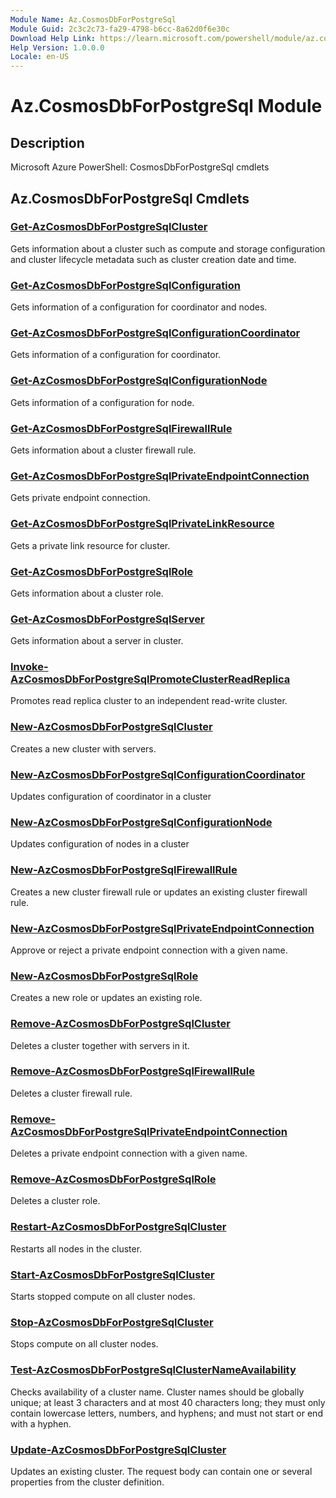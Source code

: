 ```yaml
---
Module Name: Az.CosmosDbForPostgreSql
Module Guid: 2c3c2c73-fa29-4798-b6cc-8a62d0f6e30c
Download Help Link: https://learn.microsoft.com/powershell/module/az.cosmosdbforpostgresql
Help Version: 1.0.0.0
Locale: en-US
---
```


# Az.CosmosDbForPostgreSql Module
## Description
Microsoft Azure PowerShell: CosmosDbForPostgreSql cmdlets

## Az.CosmosDbForPostgreSql Cmdlets
### [Get-AzCosmosDbForPostgreSqlCluster](Get-AzCosmosDbForPostgreSqlCluster.md)
Gets information about a cluster such as compute and storage configuration and cluster lifecycle metadata such as cluster creation date and time.

### [Get-AzCosmosDbForPostgreSqlConfiguration](Get-AzCosmosDbForPostgreSqlConfiguration.md)
Gets information of a configuration for coordinator and nodes.

### [Get-AzCosmosDbForPostgreSqlConfigurationCoordinator](Get-AzCosmosDbForPostgreSqlConfigurationCoordinator.md)
Gets information of a configuration for coordinator.

### [Get-AzCosmosDbForPostgreSqlConfigurationNode](Get-AzCosmosDbForPostgreSqlConfigurationNode.md)
Gets information of a configuration for node.

### [Get-AzCosmosDbForPostgreSqlFirewallRule](Get-AzCosmosDbForPostgreSqlFirewallRule.md)
Gets information about a cluster firewall rule.

### [Get-AzCosmosDbForPostgreSqlPrivateEndpointConnection](Get-AzCosmosDbForPostgreSqlPrivateEndpointConnection.md)
Gets private endpoint connection.

### [Get-AzCosmosDbForPostgreSqlPrivateLinkResource](Get-AzCosmosDbForPostgreSqlPrivateLinkResource.md)
Gets a private link resource for cluster.

### [Get-AzCosmosDbForPostgreSqlRole](Get-AzCosmosDbForPostgreSqlRole.md)
Gets information about a cluster role.

### [Get-AzCosmosDbForPostgreSqlServer](Get-AzCosmosDbForPostgreSqlServer.md)
Gets information about a server in cluster.

### [Invoke-AzCosmosDbForPostgreSqlPromoteClusterReadReplica](Invoke-AzCosmosDbForPostgreSqlPromoteClusterReadReplica.md)
Promotes read replica cluster to an independent read-write cluster.

### [New-AzCosmosDbForPostgreSqlCluster](New-AzCosmosDbForPostgreSqlCluster.md)
Creates a new cluster with servers.

### [New-AzCosmosDbForPostgreSqlConfigurationCoordinator](New-AzCosmosDbForPostgreSqlConfigurationCoordinator.md)
Updates configuration of coordinator in a cluster

### [New-AzCosmosDbForPostgreSqlConfigurationNode](New-AzCosmosDbForPostgreSqlConfigurationNode.md)
Updates configuration of nodes in a cluster

### [New-AzCosmosDbForPostgreSqlFirewallRule](New-AzCosmosDbForPostgreSqlFirewallRule.md)
Creates a new cluster firewall rule or updates an existing cluster firewall rule.

### [New-AzCosmosDbForPostgreSqlPrivateEndpointConnection](New-AzCosmosDbForPostgreSqlPrivateEndpointConnection.md)
Approve or reject a private endpoint connection with a given name.

### [New-AzCosmosDbForPostgreSqlRole](New-AzCosmosDbForPostgreSqlRole.md)
Creates a new role or updates an existing role.

### [Remove-AzCosmosDbForPostgreSqlCluster](Remove-AzCosmosDbForPostgreSqlCluster.md)
Deletes a cluster together with servers in it.

### [Remove-AzCosmosDbForPostgreSqlFirewallRule](Remove-AzCosmosDbForPostgreSqlFirewallRule.md)
Deletes a cluster firewall rule.

### [Remove-AzCosmosDbForPostgreSqlPrivateEndpointConnection](Remove-AzCosmosDbForPostgreSqlPrivateEndpointConnection.md)
Deletes a private endpoint connection with a given name.

### [Remove-AzCosmosDbForPostgreSqlRole](Remove-AzCosmosDbForPostgreSqlRole.md)
Deletes a cluster role.

### [Restart-AzCosmosDbForPostgreSqlCluster](Restart-AzCosmosDbForPostgreSqlCluster.md)
Restarts all nodes in the cluster.

### [Start-AzCosmosDbForPostgreSqlCluster](Start-AzCosmosDbForPostgreSqlCluster.md)
Starts stopped compute on all cluster nodes.

### [Stop-AzCosmosDbForPostgreSqlCluster](Stop-AzCosmosDbForPostgreSqlCluster.md)
Stops compute on all cluster nodes.

### [Test-AzCosmosDbForPostgreSqlClusterNameAvailability](Test-AzCosmosDbForPostgreSqlClusterNameAvailability.md)
Checks availability of a cluster name.
Cluster names should be globally unique; at least 3 characters and at most 40 characters long; they must only contain lowercase letters, numbers, and hyphens; and must not start or end with a hyphen.

### [Update-AzCosmosDbForPostgreSqlCluster](Update-AzCosmosDbForPostgreSqlCluster.md)
Updates an existing cluster.
The request body can contain one or several properties from the cluster definition.

